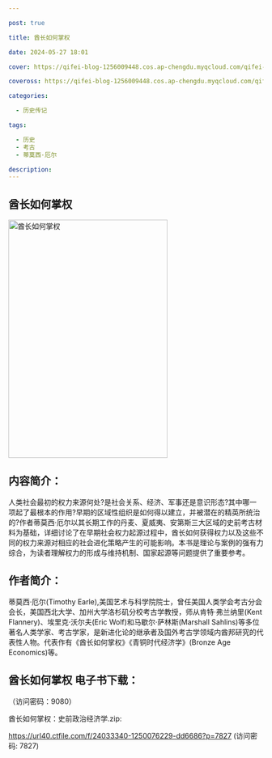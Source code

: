 ```yaml
---

post: true

title: 酋长如何掌权

date: 2024-05-27 18:01

cover: https://qifei-blog-1256009448.cos.ap-chengdu.myqcloud.com/qifei-blog/660a04cf9f345e8d0394f58f.jpg

coveross: https://qifei-blog-1256009448.cos.ap-chengdu.myqcloud.com/qifei-blog/660a04cf9f345e8d0394f58f.jpg

categories:

  - 历史传记

tags:

  - 历史
  - 考古
  - 蒂莫西·厄尔

description:
---
```


## 酋长如何掌权
<img alt="酋长如何掌权 " class="aligncenter loaded" data-was-processed="true" decoding="async" fetchpriority="high" height="471" src="https://qifei-blog-1256009448.cos.ap-chengdu.myqcloud.com/qifei-blog/660a04cf9f345e8d0394f58f.jpg " style="cursor: zoom-in;" width="314"/>

## 内容简介：

人类社会最初的权力来源何处?是社会关系、经济、军事还是意识形态?其中哪一项起了最根本的作用?早期的区域性组织是如何得以建立，并被潜在的精英所统治的?作者蒂莫西·厄尔以其长期工作的丹麦、夏威夷、安第斯三大区域的史前考古材料为基础，详细讨论了在早期社会权力起源过程中，酋长如何获得权力以及这些不同的权力来源对相应的社会进化策略产生的可能影响。本书是理论与案例的强有力综合，为读者理解权力的形成与维持机制、国家起源等问题提供了重要参考。

## 作者简介：

蒂莫西·厄尔(Timothy Earle),美国艺术与科学院院士，曾任美国人类学会考古分会会长，美国西北大学、加州大学洛杉矶分校考古学教授，师从肯特·弗兰纳里(Kent Flannery)、埃里克·沃尔夫(Eric Wolf)和马歇尔·萨林斯(Marshall Sahlins)等多位著名人类学家、考古学家，是新进化论的继承者及国外考古学领域内酋邦研究的代表性人物。代表作有《酋长如何掌权》《青铜时代经济学》(Bronze Age Economics)等。

## 酋长如何掌权 电子书下载：

 （访问密码：9080）

酋长如何掌权：史前政治经济学.zip: 

https://url40.ctfile.com/f/24033340-1250076229-dd6686?p=7827 (访问密码: 7827)
